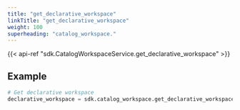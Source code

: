 ```yaml
---
title: "get_declarative_workspace"
linkTitle: "get_declarative_workspace"
weight: 100
superheading: "catalog_workspace."
---
```


{{< api-ref "sdk.CatalogWorkspaceService.get_declarative_workspace" >}}

## Example

```python
# Get declarative workspace
declarative_workspace = sdk.catalog_workspace.get_declarative_workspace(workspace_id="123")
```
